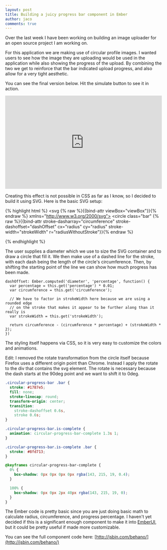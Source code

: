 ```yaml
---
layout: post
title: Building a juicy progress bar component in Ember
author: jaco
comments: true
---
```


Over the last week I have been working on building an image uploader for an open source project I am working on.

For this application we are making use of circular profile images. I wanted users to see how the image they are uploading would be used in the application while also showing the progress of the upload. By combining the two we get to reinforce that the bar indicated upload progress, and also allow for a very tight aesthetic.

You can see the final version below. Hit the simulate button to see it in action.


<div style="height: 300px; overflow: hidden;">
  <div style="margin-top: -50px; overflow: hidden;">
    <iframe src="http://jsbin.com/behano/14/embed?output" width="100%" height="400" style="border: none;"></iframe>
  </div>
</div>

Creating this effect is not possible in CSS as far as I know, so I decided to build it using SVG. Here is the basic SVG setup:

{% highlight html %}
<svg {% raw %}{{bind-attr viewBox="viewBox"}}{% endraw %} xmlns="http://www.w3.org/2000/svg">
  <circle class="bar" {% raw %}{{bind-attr
    stroke-dasharray="circumference"
    stroke-dashoffset="dashOffset"
    cx="radius"
    cy="radius"
    stroke-width="strokeWidth"
    r="radiusWithoutStroke"}}{% endraw %}
  ></circle>
</svg>
{% endhighlight %}

The user supplies a diameter which we use to size the SVG container and to draw a circle that fill it. We then make use of a dashed line for the stroke, with each dash being the length of the circle's circumference. Then, by shifting the starting point of the line we can show how much progress has been made.

~~~ JS
dashOffset: Ember.computed('diameter', 'percentage', function() {
  var percentage = this.get('percentage') * 0.01;
  var circumference = this.get('circumference');

  // We have to factor in strokeWidth here because we are using a rounded edge
  // on the stroke that makes it appear to be further along than it really is
  var strokeWidth = this.get('strokeWidth');

  return circumference - (circumference * percentage) + (strokeWidth * 2);
})
~~~

The styling itself happens via CSS, so it is very easy to customize the colors and animations.

Edit: I removed the rotate transformation from the circle itself because Firefox uses a different origin point than Chrome. Instead I apply the rotate to the div that contains the svg element. The rotate is necessary because the dash starts at the 90deg point and we want to shift it to 0deg.

~~~ CSS
.circular-progress-bar .bar {
  stroke: #1787e5;
  fill: none;
  stroke-linecap: round;
  transform-origin: center;
  transition:
    stroke-dashoffset 0.6s,
    stroke 0.6s;
}

.circular-progress-bar.is-complete {
  animation: circular-progress-bar-complete 1.3s 1;
}

.circular-progress-bar.is-complete .bar {
  stroke: #8fd713;
}

@keyframes circular-progress-bar-complete {
  0% {
    box-shadow: 0px 0px 0px 0px rgba(143, 215, 19, 0.4);
  }

  100% {
    box-shadow: 0px 0px 2px 40px rgba(143, 215, 19, 0);
  }
}
~~~

The Ember code is pretty basic since you are just doing basic math to calculate radius, circumference, and progress percentage. I haven't yet decided if this is a significant enough component to make it into [EmberUI](http://emberui.com), but it could be pretty useful if made more customizable.

You can see the full component code here: [http://jsbin.com/behano/](http://jsbin.com/behano/)
